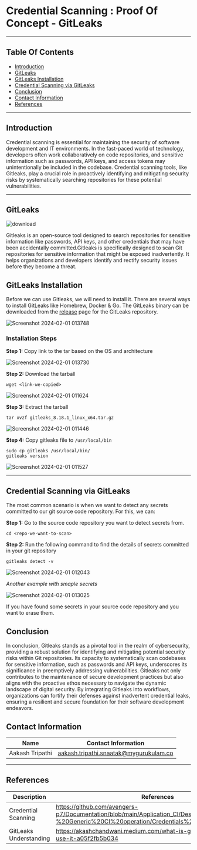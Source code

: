 
# Credential Scanning : Proof Of Concept - GitLeaks


***
## Table Of Contents 
+ [Introduction](#introduction)
+ [GitLeaks](#gitleaks)
+ [GitLeaks Installation](#gitleaks-installation)
+ [Credential Scanning via GitLeaks](#credential-scanning-via-gitleaks)
+ [Conclusion](#conclusion)
+ [Contact Information](#contact-information)
+ [References](#references)
***
## Introduction 
Credential scanning is essential for maintaining the security of software development and IT environments. In the fast-paced world of technology, developers often work collaboratively on code repositories, and sensitive information such as passwords, API keys, and access tokens may unintentionally be included in the codebase. Credential scanning tools, like Gitleaks, play a crucial role in proactively identifying and mitigating security risks by systematically searching repositories for these potential vulnerabilities. 
***
## GitLeaks
![download](https://github.com/avengers-p7/Documentation/assets/156056344/5e5c49c3-a946-4836-8353-b6ee6f8ddc40)

Gitleaks is an open-source tool designed to search repositories for sensitive information like passwords, API keys, and other credentials that may have been accidentally committed.Gitleaks is specifically designed to scan Git repositories for sensitive information that might be exposed inadvertently. It helps organizations and developers identify and rectify security issues before they become a threat.

## GitLeaks Installation
Before we can use Gitleaks, we will need to install it. There are several ways to install GitLeaks like Homebrew, Docker & Go. 
The GitLeaks binary can be downloaded from the [release](https://github.com/gitleaks/gitleaks/releases) page for the GitLeaks repository.

![Screenshot 2024-02-01 013748](https://github.com/avengers-p7/Documentation/assets/156056344/0d6225d7-47b6-4891-b063-0e58fcd6727a)

### Installation Steps 

**Step 1:** Copy link to the tar based on the OS and architecture 

![Screenshot 2024-02-01 013730](https://github.com/avengers-p7/Documentation/assets/156056344/682c41fa-b5ad-4d03-9c17-268647affb0b)

**Step 2:** Download the tarball 
```shell
wget <link-we-copied>
```
![Screenshot 2024-02-01 011624](https://github.com/avengers-p7/Documentation/assets/156056344/efaf0ec1-22b9-4d58-9db7-ed01be458f06)

**Step 3:** Extract the tarball
```shell
tar xvzf gitleaks_8.18.1_linux_x64.tar.gz
```
![Screenshot 2024-02-01 011446](https://github.com/avengers-p7/Documentation/assets/156056344/4d754ff3-5d9a-4f93-b458-02bf46e3cafb)

**Step 4:** Copy gitleaks file to `/usr/local/bin`
```shell
sudo cp gitleaks /usr/local/bin/
gitleaks version
```
![Screenshot 2024-02-01 011527](https://github.com/avengers-p7/Documentation/assets/156056344/830c711d-d685-473b-82ad-dff00bc53978)

***
## Credential Scanning via GitLeaks 
The most common scenario is when we want to detect any secrets committed to our git source code repository. For this, we can:

**Step 1:** Go to the source code repository you want to detect secrets from.

```shell
cd <repo-we-want-to-scan>
```

**Step 2:** Run the following command to find the details of secrets committed in your git repository

```shell
gitleaks detect -v
```
![Screenshot 2024-02-01 012043](https://github.com/avengers-p7/Documentation/assets/156056344/08aa1fab-089c-4b62-915d-228b78b631a9)

*Another example with smaple secrets*

![Screenshot 2024-02-01 013025](https://github.com/avengers-p7/Documentation/assets/156056344/84811b1a-98ca-4953-9835-858b4a18159d)

If you have found some secrets in your source code repository and you want to erase them.

## Conclusion
In conclusion, Gitleaks stands as a pivotal tool in the realm of cybersecurity, providing a robust solution for identifying and mitigating potential security risks within Git repositories. Its capacity to systematically scan codebases for sensitive information, such as passwords and API keys, underscores its significance in preemptively addressing vulnerabilities. Gitleaks not only contributes to the maintenance of secure development practices but also aligns with the proactive ethos necessary to navigate the dynamic landscape of digital security. By integrating Gitleaks into workflows, organizations can fortify their defenses against inadvertent credential leaks, ensuring a resilient and secure foundation for their software development endeavors.

## Contact Information

| Name                 | Contact Information                                                                                     
|---------------------------------|------------------------------------------------------------|
| Aakash Tripathi                 |  aakash.tripathi.snaatak@mygurukulam.co
***
## References

|     Description                  | References  
| ---------------------------------| ------------------------------------------------------------------- |
| Credential Scanning | https://github.com/avengers-p7/Documentation/blob/main/Application_CI/Design/02-%20Generic%20CI%20operation/Credentials%20Scanning/README.md |
| GitLeaks Understanding | https://akashchandwani.medium.com/what-is-gitleaks-and-how-to-use-it-a05f2fb5b034 | 

